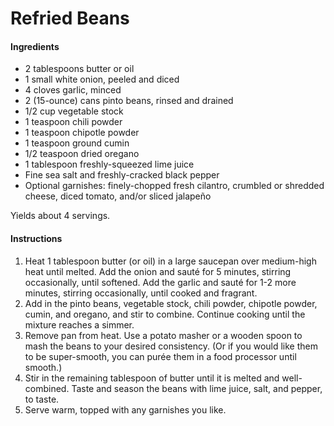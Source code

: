 # Refried Beans

#### Ingredients

- 2 tablespoons butter or oil
- 1 small white onion, peeled and diced
- 4 cloves garlic, minced
- 2 (15-ounce) cans pinto beans, rinsed and drained
- 1/2 cup vegetable stock
- 1 teaspoon chili powder
- 1 teaspoon chipotle powder
- 1 teaspoon ground cumin
- 1/2 teaspoon dried oregano
- 1 tablespoon freshly-squeezed lime juice
- Fine sea salt and freshly-cracked black pepper
- Optional garnishes: finely-chopped fresh cilantro, crumbled or shredded cheese, diced tomato, and/or sliced jalapeño

Yields about 4 servings.

#### Instructions

1. Heat 1 tablespoon butter (or oil) in a large saucepan over medium-high heat until melted. Add the onion and sauté for 5 minutes, stirring occasionally, until softened. Add the garlic and sauté for 1-2 more minutes, stirring occasionally, until cooked and fragrant.
2. Add in the pinto beans, vegetable stock, chili powder, chipotle powder, cumin, and oregano, and stir to combine. Continue cooking until the mixture reaches a simmer.
3. Remove pan from heat. Use a potato masher or a wooden spoon to mash the beans to your desired consistency. (Or if you would like them to be super-smooth, you can purée them in a food processor until smooth.)
4. Stir in the remaining tablespoon of butter until it is melted and well-combined. Taste and season the beans with lime juice, salt, and pepper, to taste.
5. Serve warm, topped with any garnishes you like.